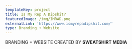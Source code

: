 ```yaml
---
templateKey: project
title: Is My Rep A Dipshit?
featuredImage: /img/IMRAD.png
externalLink: 'https://www.ismyrepadipshit.com/'
type: Branding + Website
---
```

BRANDING + WEBSITE CREATED BY **SWEATSHIRT MEDIA**
